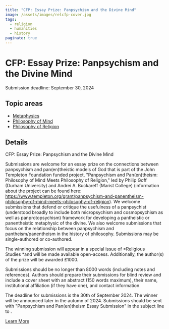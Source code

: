 ```yaml
---
title: "CFP: Essay Prize: Panpsychism and the Divine Mind"
image: /assets/images/relcfp-cover.jpg
tags:
  - religion
  - humanities
  - history
paginate: true   
---
```

CFP: Essay Prize: Panpsychism and the Divine Mind
=================================================

Submission deadline: September 30, 2024

Topic areas
-----------

-   [Metaphysics](https://philevents.org/search/topic/577)
-   [Philosophy of Mind](https://philevents.org/search/topic/578)
-   [Philosophy of Religion](https://philevents.org/search/topic/575)

Details
-------

CFP: Essay Prize: Panpsychism and the Divine Mind

Submissions are welcome for an essay prize on the connections between panpsychism and pan(en)theistic models of God that is part of the John Templeton Foundation funded project, "Panpsychism and Pan(en)theism: Philosophy of Mind Meets Philosophy of Religion," led by Philip Goff (Durham University) and Andrei A. Buckareff (Marist College) (information about the project can be found here: https://www.templeton.org/grant/panpsychism-and-panentheism-philosophy-of-mind-meets-philosophy-of-religion). We welcome submissions that defend or critique the usefulness of a panpsychist (understood broadly to include both micropsychism and cosmopsychism as well as panprotopsychism) framework for developing a pantheistic or panentheistic metaphysic of the divine. We also welcome submissions that focus on the relationship between panpsychism and pantheism/panentheism in the history of philosophy. Submissions may be single-authored or co-authored.

The winning submission will appear in a special issue of *Religious Studies *and will be made available open-access. Additionally, the author(s) of the prize will be awarded £1000.

Submissions should be no longer than 8000 words (including notes and references). Authors should prepare their submissions for blind review and include a cover sheet with an abstract (150 words maximum), their name, institutional affiliation (if they have one), and contact information.

The deadline for submissions is the 30th of September 2024. The winner will be announced later in the autumn of 2024. Submissions should be sent with "Panpsychism and Pan(en)theism Essay Submission" in the subject line to .

[Learn More](https://sites.google.com/view/panpsychismandpanentheism/essay-competitions/2024-essay-competition)
